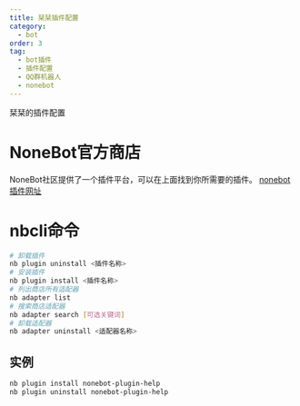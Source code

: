 ```yaml
---
title: 栞栞插件配置
category:
  - bot
order: 3
tag:
  - bot插件
  - 插件配置
  - QQ群机器人
  - nonebot
---
```

栞栞的插件配置
<!--more-->
# NoneBot官方商店
NoneBot社区提供了一个插件平台，可以在上面找到你所需要的插件。
[nonebot插件网址](https://v2.nonebot.dev/store)

# nbcli命令
```sh
# 卸载插件
nb plugin uninstall <插件名称>
# 安装插件
nb plugin install <插件名称>
# 列出商店所有适配器
nb adapter list
# 搜索商店适配器
nb adapter search [可选关键词]
# 卸载适配器
nb adapter uninstall <适配器名称>
```

## 实例
```sh
nb plugin install nonebot-plugin-help
nb plugin uninstall nonebot-plugin-help
```
